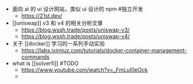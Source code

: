 - 面向 ai 的 ui 设计网站，类似 ui 设计的 npm #独立开发
	- https://21st.dev/
- [[uniswap]] v3 和 v4 的相关分析文章
	- https://blog.wssh.trade/posts/uniswap-v3/
	- https://blog.wssh.trade/posts/uniswap-v4/
- 关于 [[docker]] 学习的一系列手动实验
	- https://labs.iximiuz.com/tutorials/docker-container-management-commands
- what is [[solverfi]] #TODO
	- https://www.youtube.com/watch?v=_FmLuI0eOck
	-